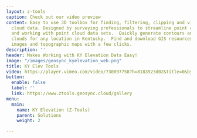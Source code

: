```yaml
---
layout: z-tools
caption: Check out our video preview
content: Easy to use 3D toolbox for finding, filtering, clipping and visualizing point
  cloud data. Designed by surveying professionals to streamline point cloud workflows
  and working with point cloud data sets.  Quickly generate contours and clipped point
  clouds for any location in Kentucky.  Find and download GIS resources such as aerial
  images and topographic maps with a few clicks.
description: ''
header: Makes Working with KY Elevation Data Easy!
image: "/images/geosync_kyelevation_web.png"
title: KY Elev Tools
video: https://player.vimeo.com/video/730097758?h=8183923d02&title=0&byline=0&portrait=0&color=00ab5f
button:
  enable: false
  label: ''
  link: https://www.ztools.geosync.cloud/gallery
menu:
  main:
    name: KY Elevation (Z-Tools)
    parent: Solutions
    weight: 2

---
```

